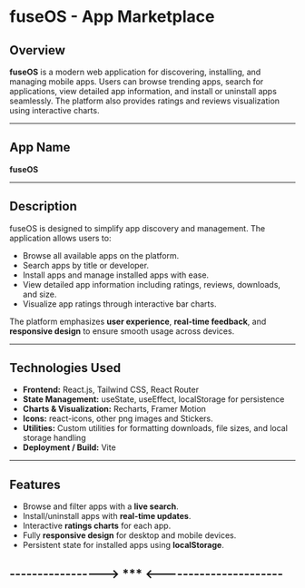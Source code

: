 # fuseOS - App Marketplace

## Overview

**fuseOS** is a modern web application for discovering, installing, and managing mobile apps. Users can browse trending apps, search for applications, view detailed app information, and install or uninstall apps seamlessly. The platform also provides ratings and reviews visualization using interactive charts.

---

## App Name

**fuseOS**

---

## Description

fuseOS is designed to simplify app discovery and management. The application allows users to:

- Browse all available apps on the platform.
- Search apps by title or developer.
- Install apps and manage installed apps with ease.
- View detailed app information including ratings, reviews, downloads, and size.
- Visualize app ratings through interactive bar charts.

The platform emphasizes **user experience**, **real-time feedback**, and **responsive design** to ensure smooth usage across devices.

---

## Technologies Used

- **Frontend:** React.js, Tailwind CSS, React Router
- **State Management:** useState, useEffect, localStorage for persistence
- **Charts & Visualization:** Recharts, Framer Motion
- **Icons:** react-icons, other png images and Stickers.
- **Utilities:** Custom utilities for formatting downloads, file sizes, and local storage handling
- **Deployment / Build:** Vite

---

## Features

- Browse and filter apps with a **live search**.
- Install/uninstall apps with **real-time updates**.
- Interactive **ratings charts** for each app.
- Fully **responsive design** for desktop and mobile devices.
- Persistent state for installed apps using **localStorage**.

## -----------------> \*\*\* <----------------------
